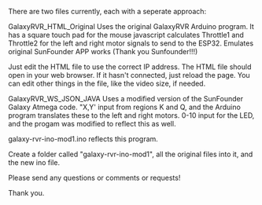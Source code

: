 There are two files currently, each with a seperate approach:

GalaxyRVR_HTML_Original 
Uses the original GalaxyRVR Arduino program. 
It has a square touch pad for the mouse
javascript calculates Throttle1 and Throttle2 for the left and right motor signals to send to the ESP32.
Emulates original SunFounder APP works (Thank you Sunfounder!!!)

Just edit the HTML file to use the correct IP address.
The HTML file should open in your web browser.
If it hasn't connected, just reload the page. You can edit other things in the file, like the video size, if needed.



GalaxyRVR_WS_JSON_JAVA
Uses a modified version of the SunFounder Galaxy Atmega code. 
"X,Y' input from regions K and Q, and the Arduino program translates these to the left and right motors. 
0-10 input for the LED, and the progam was modified to reflect this as well.

galaxy-rvr-ino-mod1.ino reflects this program.

Create a folder called "galaxy-rvr-ino-mod1", 
all the original files into it, 
and the new ino file.

Please send any questions or comments or requests!

Thank you.
